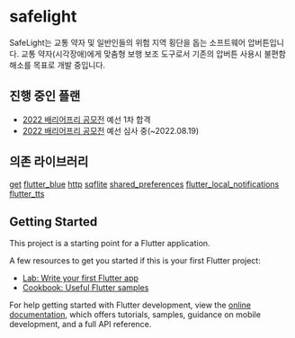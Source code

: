 # safelight

SafeLight는 교통 약자 및 일반인들의 위험 지역 횡단을 돕는 소프트웨어 압버튼입니다.
교통 약자(시각장애)에게 맞춤형 보행 보조 도구로서 기존의 압버튼 사용시 불편함 해소를 목표로 개발 중입니다.

## 진행 중인 플랜

* [2022 배리어프리 공모전](https://www.autoeverapp.kr/) 예선 1차 합격
* [2022 배리어프리 공모전](https://www.autoeverapp.kr/) 예선 심사 중(~2022.08.19)

## 의존 라이브러리
[get](https://pub.dev/packages/get/install)
[flutter_blue](https://pub.dev/packages/flutter_blue)
[http](https://pub.dev/packages/http)
[sqflite](https://pub.dev/packages/sqflite)
[shared_preferences](https://pub.dev/packages/shared_preferences)
[flutter_local_notifications](https://pub.dev/packages/flutter_local_notifications)
[flutter_tts](https://pub.dev/packages/flutter_tts)

## Getting Started

This project is a starting point for a Flutter application.

A few resources to get you started if this is your first Flutter project:

- [Lab: Write your first Flutter app](https://docs.flutter.dev/get-started/codelab)
- [Cookbook: Useful Flutter samples](https://docs.flutter.dev/cookbook)

For help getting started with Flutter development, view the
[online documentation](https://docs.flutter.dev/), which offers tutorials,
samples, guidance on mobile development, and a full API reference.
